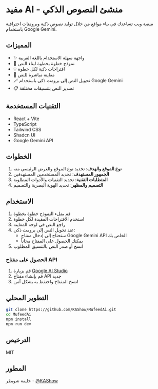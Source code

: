 # مفيد AI - منشئ النصوص الذكي

منصة ويب تساعدك في بناء مواقع من خلال توليد نصوص ذكية وبرومتات احترافية باستخدام Google Gemini.

## المميزات

- ✨ واجهة سهلة الاستخدام باللغة العربية
- 📝 نموذج خطوة بخطوة لبناء النص
- 💡 اقتراحات ذكية لكل خطوة
- 🔄 معاينة مباشرة للنص
- 🪄 تحويل النص إلى برومت ذكي باستخدام Google Gemini
- 📋 تصدير النص بتنسيقات مختلفة

## التقنيات المستخدمة

- React + Vite
- TypeScript
- Tailwind CSS
- Shadcn UI
- Google Gemini API

## الخطوات

1. **نوع الموقع والهدف**: تحديد نوع الموقع والغرض الرئيسي منه
2. **الجمهور المستهدف**: تحديد المستخدمين المستهدفين
3. **المتطلبات التقنية**: تحديد التقنيات والأدوات المطلوبة
4. **التصميم والمظهر**: تحديد الهوية البصرية والتصميم

## الاستخدام

1. قم بملء النموذج خطوة بخطوة
2. استخدم الاقتراحات المفيدة لكل خطوة
3. راجع النص في لوحة المعاينة
4. عند تحويل النص إلى برومت ذكي:
   - ستحتاج إلى إدخال مفتاح Google Gemini API الخاص بك
   - يمكنك الحصول على المفتاح مجاناً
5. انسخ أو صدر النص بالتنسيق المطلوب

### الحصول على مفتاح API

1. قم بزيارة [Google AI Studio](https://makersuite.google.com/app/apikey)
2. قم بإنشاء مفتاح API جديد
3. انسخ المفتاح واحتفظ به بشكل آمن

## التطوير المحلي

```bash
git clone https://github.com/KAShow/MufeedAi.git
cd MufeedAi
npm install
npm run dev
```

## الترخيص

MIT

## المطور

خليفة شويطر - [@KAShow](https://github.com/KAShow)
